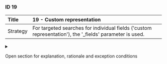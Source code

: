 ### ID 19

| Title    | __19 -  Custom representation__ |
| :----    | :---------- |
| Strategy | For targeted searches for individual fields ('custom representation'), the '_fields' parameter is used. |

<details><summary>

Open section for explanation, rationale and exception conditions 

</summary>

#### Explanation

Users of an API do not always need the full representation (i.e. all fields) of a resource. That is why it helps if there is the possibility to select the desired fields, we call this 'custom representation'. This can limit network traffic (relevant for lightweight applications), simplifies the use of the API and makes the output customizable (custom).

#### Rationale

The use of the '_fields' parameter for requesting individual fields is laid down in the API Strategy DSO [\[8\]](../references.html).

#### Exceptions


</details>

